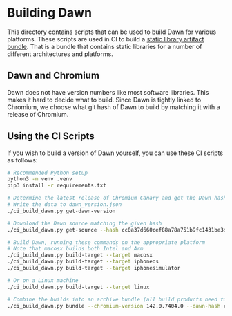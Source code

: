 # Building Dawn

This directory contains scripts that can be used to build Dawn for various platforms.
These scripts are used in CI to build a [static library artifact
bundle](https://github.com/swiftlang/swift-evolution/blob/main/proposals/0482-swiftpm-static-library-binary-target-non-apple-platforms.md).
That is a bundle that contains static libraries for a number of different architectures
and platforms.

## Dawn and Chromium

Dawn does not have version numbers like most software libraries. This makes it hard to
decide what to build. Since Dawn is tightly linked to Chromium, we choose what git hash
of Dawn to build by matching it with a release of Chromium.

## Using the CI Scripts

If you wish to build a version of Dawn yourself, you can use these CI scripts as follows:

```bash
# Recommended Python setup
python3 -m venv .venv
pip3 install -r requirements.txt

# Determine the latest release of Chromium Canary and get the Dawn hash
# Write the data to dawn_version.json
./ci_build_dawn.py get-dawn-version

# Download the Dawn source matching the given hash
./ci_build_dawn.py get-source --hash cc0a37d660cef88a78a751b9fc1431be3d1ce2eb

# Build Dawn, running these commands on the appropriate platform
# Note that macosx builds both Intel and Arm
./ci_build_dawn.py build-target --target macosx
./ci_build_dawn.py build-target --target iphoneos
./ci_build_dawn.py build-target --target iphonesimulator

# Or on a Linux machine
./ci_build_dawn.py build-target --target linux

# Combine the builds into an archive bundle (all build products need to be in the same filesystem)
./ci_build_dawn.py bundle --chromium-version 142.0.7404.0 --dawn-hash cc0a37d660cef88a78a751b9fc1431be3d1ce2eb --bundle-name dawn_webgpu_chromium_142.0.7404.0_canary_cc0a37d660cef88a78a751b9fc1431be3d1ce2eb
```

